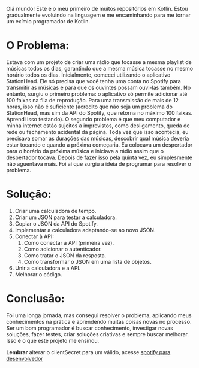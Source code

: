 Olá mundo! Este é o meu primeiro de muitos repositórios em Kotlin. Estou gradualmente evoluindo na linguagem e me encaminhando para me tornar um exímio programador de Kotlin.

#  O Problema:
  
Estava com um projeto de criar uma rádio que tocasse a mesma playlist de músicas todos os dias, garantindo que a mesma música tocasse no mesmo horário todos os dias. Inicialmente, comecei utilizando o aplicativo StationHead. Ele só precisa que você tenha uma conta no Spotify para transmitir as músicas e para que os ouvintes possam ouvi-las também. No entanto, surgiu o primeiro problema: o aplicativo só permite adicionar até 100 faixas na fila de reprodução. Para uma transmissão de mais de 12 horas, isso não é suficiente (acredito que não seja um problema do StationHead, mas sim da API do Spotify, que retorna no máximo 100 faixas. Aprendi isso testando). O segundo problema é que meu computador e minha internet estão sujeitos a imprevistos, como desligamento, queda de rede ou fechamento acidental da página. Toda vez que isso acontecia, eu precisava somar as durações das músicas, descobrir qual música deveria estar tocando e quando a próxima começaria. Eu colocava um despertador para o horário da próxima música e iniciava a rádio assim que o despertador tocava. Depois de fazer isso pela quinta vez, eu simplesmente não aguentava mais. Foi aí que surgiu a ideia de programar para resolver o problema.


#  Solução:

1. Criar uma calculadora de tempo.
2. Criar um JSON para testar a calculadora.
3. Copiar o JSON da API do Spotify.
4. Implementar a calculadora adaptando-se ao novo JSON.
5. Conectar à API:
    1. Como conectar à API (primeira vez).
	  2. Como adicionar o autenticador.
	  3. Como tratar o JSON da resposta.
	  4. Como transformar o JSON em uma lista de objetos.
7. Unir a calculadora e a API.
8. Melhorar o código.

#  Conclusão:

Foi uma longa jornada, mas consegui resolver o problema, aplicando meus conhecimentos na prática e aprendendo muitas coisas novas no processo. Ser um bom programador é buscar conhecimento, investigar novas soluções, fazer testes, criar soluções criativas e sempre buscar melhorar. Isso é o que este projeto me ensinou.


**Lembrar**
	alterar o clientSecret para um válido, acesse [spotify para desenvolvedor](https://developer.spotify.com)
